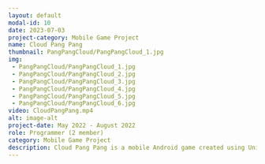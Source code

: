 ```yaml
---
layout: default
modal-id: 10
date: 2023-07-03
project-category: Mobile Game Project
name: Cloud Pang Pang
thumbnail: PangPangCloud/PangPangCloud_1.jpg
img: 
 - PangPangCloud/PangPangCloud_1.jpg
 - PangPangCloud/PangPangCloud_2.jpg
 - PangPangCloud/PangPangCloud_3.jpg
 - PangPangCloud/PangPangCloud_4.jpg
 - PangPangCloud/PangPangCloud_5.jpg
 - PangPangCloud/PangPangCloud_6.jpg
video: CloudPangPang.mp4
alt: image-alt
project-date: May 2022 - August 2022
role: Programmer (2 member)
category: Mobile Game Project
description: Cloud Pang Pang is a mobile Android game created using Unity. In this game, players can control an airplane by tilting their mobile phones. They need to avoid attacks from enemy planes and survive as long as possible. Additionally, if the player gets a certain number of clouds for each color, they can get bombs, extra lives and they can trigger a fiver time <br/> This project was developed using C# and implemented with the Unity engine. It was a 2-person team project, and I was responsible for creating the score system, generating and vanishing clouds, airplane movement, fever time, and game options. <br/> The main goal of this project was to learn Unity, as it was my first mobile project. Despite being a relatively simple game project, it was immensely helpful in learning Unity. Since it was a project undertaken by just two people, we had to work together to address many aspects, which helped enhance our ability to utilize Unity effectively.
---
```


